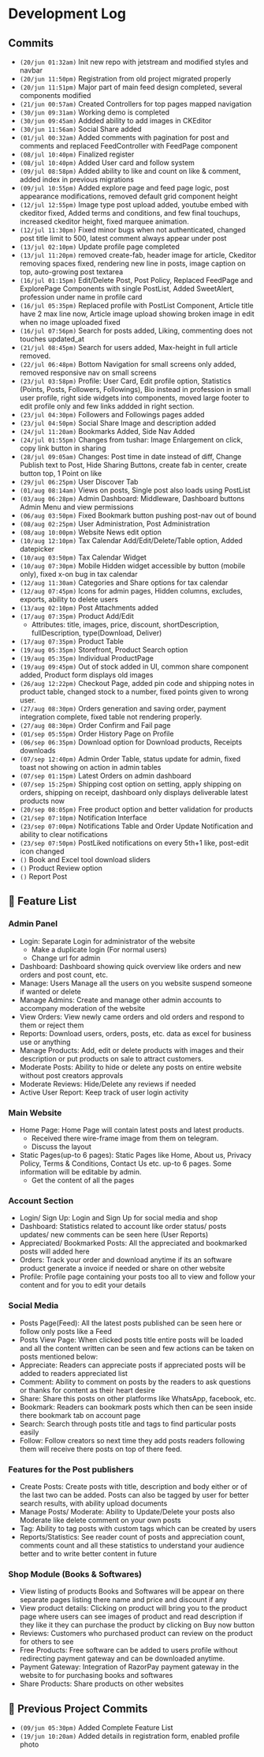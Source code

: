 # Development Log

## Commits

-   `(20/jun 01:32am)` Init new repo with jetstream and modified styles and navbar
-   `(20/jun 11:50pm)` Registration from old project migrated properly
-   `(20/jun 11:51pm)` Major part of main feed design completed, several components modified
-   `(21/jun 00:57am)` Created Controllers for top pages mapped navigation
-   `(30/jun 09:31am)` Working demo is completed
-   `(30/jun 09:45am)` Addded ability to add images in CKEditor
-   `(30/jun 11:56am)` Social Share added
-   `(01/jul 00:32am)` Added comments with pagination for post and comments and replaced FeedController with FeedPage component
-   `(08/jul 10:40pm)` Finalized register
-   `(08/jul 10:40pm)` Added User card and follow system
-   `(09/jul 08:58pm)` Added ability to like and count on like & comment, added index in previous migrations
-   `(09/jul 10:55pm)` Added explore page and feed page logic, post appearance modifications, removed default grid component height
-   `(12/jul 12:55pm)` Image type post upload added, youtube embed with ckeditor fixed, Added terms and conditions, and few final touchups, increased ckeditor height, fixed marquee animation.
-   `(12/jul 11:30pm)` Fixed minor bugs when not authenticated, changed post title limit to 500, latest comment always appear under post
-   `(13/jul 02:10pm)` Update profile page completed
-   `(13/jul 11:20pm)` removed create-fab, header image for article, Ckeditor removing spaces fixed, rendering new line in posts, image caption on top, auto-growing post textarea
-   `(16/jul 01:15pm)` Edit/Delete Post, Post Policy, Replaced FeedPage and ExplorePage Components with single PostList, Added SweetAlert, profession under name in profile card
-   `(16/jul 05:35pm)` Replaced profile with PostList Component, Article title have 2 max line now, Article image upload showing broken image in edit when no image uploaded fixed
-   `(16/jul 07:56pm)` Search for posts added, Liking, commenting does not touches updated_at
-   `(21/jul 08:45pm)` Search for users added, Max-height in full article removed.
-   `(22/jul 06:48pm)` Bottom Navigation for small screens only added, removed responsive nav on small screens
-   `(23/jul 03:58pm)` Profile: User Card, Edit profile option, Statistics (Points, Posts, Followers, Followings), Bio instead in profession in small user profile, right side widgets into components, moved large footer to edit profile only and few links addded in right section.
-   `(23/jul 04:30pm)` Followers and Followings pages added
-   `(23/jul 04:50pm)` Social Share Image and description added
-   `(24/jul 11:20am)` Bookmarks Added, Side Nav Added
-   `(24/jul 01:55pm)` Changes from tushar: Image Enlargement on click, copy link button in sharing
-   `(28/jul 09:05am)` Changes: Post time in date instead of diff, Change Publish text to Post, Hide Sharing Buttons, create fab in center, create button top, 1 Point on like
-   `(29/jul 06:25pm)` User Discover Tab
-   `(01/aug 08:14am)` Views on posts, Single post also loads using PostList
-   `(03/aug 06:28pm)` Admin Dashboard: Middleware, Dashboard buttons Admin Menu and view permissions
-   `(06/aug 03:50pm)` Fixed Bookmark button pushing post-nav out of bound
-   `(08/aug 02:25pm)` User Administration, Post Administration
-   `(08/aug 10:00pm)` Website News edit option
-   `(10/aug 12:10pm)` Tax Calendar Add/Edit/Delete/Table option, Added datepicker
-   `(10/aug 03:50pm)` Tax Calendar Widget
-   `(10/aug 07:30pm)` Mobile Hidden widget accessible by button (mobile only), fixed x-on bug in tax calendar
-   `(12/aug 11:30am)` Categories and Share options for tax calendar
-   `(12/aug 07:45pm)` Icons for admin pages, Hidden columns, excludes, exports, ability to delete users
-   `(13/aug 02:10pm)` Post Attachments added
-   `(17/aug 07:35pm)` Product Add/Edit
    -   Attributes: title, images, price, discount, shortDescription, fullDescription, type(Download, Deliver)
-   `(17/aug 07:35pm)` Product Table
-   `(19/aug 05:35pm)` Storefront, Product Search option
-   `(19/aug 05:35pm)` Individual ProductPage
-   `(19/aug 09:45pm)` Out of stock added in UI, common share component added, Product form displays old images
-   `(26/aug 12:22pm)` Checkout Page, added pin code and shipping notes in product table, changed stock to a number, fixed points given to wrong user.
-   `(27/aug 08:30pm)` Orders generation and saving order, payment integration complete, fixed table not rendering properly.
-   `(27/aug 08:30pm)` Order Confirm and Fail page
-   `(01/sep 05:55pm)` Order History Page on Profile
-   `(06/sep 06:35pm)` Download option for Download products, Receipts downloads
-   `(07/sep 12:40pm)` Admin Order Table, status update for admin, fixed toast not showing on action in admin tables
-   `(07/sep 01:15pm)` Latest Orders on admin dashboard
-   `(07/sep 15:25pm)` Shipping cost option on setting, apply shipping on orders, shipping on receipt, dashboard only displays deliverable latest products now
-   `(20/sep 08:05pm)` Free product option and better validation for products 
-   `(21/sep 07:10pm)` Notification Interface 
-   `(23/sep 07:00pm)` Notifications Table and Order Update Notification and ability to clear notifications
-   `(23/sep 07:50pm)` PostLiked notifications on every 5th+1 like, post-edit icon changed
-   `()` Book and Excel tool download sliders
-   `()` Product Review option
-   `()` Report Post

## :rocket: Feature List

### Admin Panel

-   Login: Separate Login for administrator of the website
    -   Make a duplicate login (For normal users)
    -   Change url for admin
-   Dashboard: Dashboard showing quick overview like orders and new orders and post count, etc.
-   Manage: Users Manage all the users on you website suspend someone if wanted or delete
-   Manage Admins: Create and manage other admin accounts to accompany moderation of the website
-   View Orders: View newly came orders and old orders and respond to them or reject them
-   Reports: Download users, orders, posts, etc. data as excel for business use or anything
-   Manage Products: Add, edit or delete products with images and their description or put products on sale to attract customers.
-   Moderate Posts: Ability to hide or delete any posts on entire website without post creators approvals
-   Moderate Reviews: Hide/Delete any reviews if needed
-   Active User Report: Keep track of user login activity

### Main Website

-   Home Page: Home Page will contain latest posts and latest products.
    -   Received there wire-frame image from them on telegram.
    -   Discuss the layout
-   Static Pages(up-to 6 pages): Static Pages like Home, About us, Privacy Policy, Terms & Conditions, Contact Us etc. up-to 6 pages. Some information will be editable by admin.
    -   Get the content of all the pages

### Account Section

-   Login/ Sign Up: Login and Sign Up for social media and shop
-   Dashboard: Statistics related to account like order status/ posts updates/ new comments can be seen here (User Reports)
-   Appreciated/ Bookmarked Posts: All the appreciated and bookmarked posts will added here
-   Orders: Track your order and download anytime if its an software product generate a invoice if needed or share on other website
-   Profile: Profile page containing your posts too all to view and follow your content and for you to edit your details

### Social Media

-   Posts Page(Feed): All the latest posts published can be seen here or follow only posts like a Feed
-   Posts View Page: When clicked posts title entire posts will be loaded and all the content written can be seen and few actions can be taken on posts mentioned below:
-   Appreciate: Readers can appreciate posts if appreciated posts will be added to readers appreciated list
-   Comment: Ability to comment on posts by the readers to ask questions or thanks for content as their heart desire
-   Share: Share this posts on other platforms like WhatsApp, facebook, etc.
-   Bookmark: Readers can bookmark posts which then can be seen inside there bookmark tab on account page
-   Search: Search through posts title and tags to find particular posts easily
-   Follow: Follow creators so next time they add posts readers following them will receive there posts on top of there feed.

### Features for the Post publishers

-   Create Posts: Create posts with title, description and body either or of the last two can be added. Posts can also be tagged by user for better search results, with ability upload documents
-   Manage Posts/ Moderate: Ability to Update/Delete your posts also Moderate like delete comment on your own posts
-   Tag: Ability to tag posts with custom tags which can be created by users
-   Reports/Statistics: See reader count of posts and appreciation count, comments count and all these statistics to understand your audience better and to write better content in future

### Shop Module (Books & Softwares)

-   View listing of products Books and Softwares will be appear on there separate pages listing there name and price and discount if any
-   View product details: Clicking on product will bring you to the product page where users can see images of product and read description if they like it they can purchase the product by clicking on Buy now button
-   Reviews: Customers who purchased product can review on the product for others to see
-   Free Products: Free software can be added to users profile without redirecting payment gateway and can be downloaded anytime.
-   Payment Gateway: Integration of RazorPay payment gateway in the website to for purchasing books and softwares
-   Share Products: Share products on other websites

## :pencil: Previous Project Commits

-   `(09/jun 05:30pm)` Added Complete Feature List
-   `(19/jun 10:20am)` Added details in registration form, enabled profile photo

